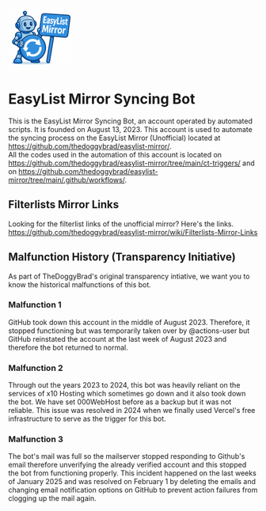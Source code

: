 <img src="New Logo.png" width="128" height="128">

# EasyList Mirror Syncing Bot
This is the EasyList Mirror Syncing Bot, an account operated by automated scripts. It is founded on August 13, 2023. This account is used to automate the syncing process on the EasyList Mirror (Unofficial) located at https://github.com/thedoggybrad/easylist-mirror/.
<br>
All the codes used in the automation of this account is located on https://github.com/thedoggybrad/easylist-mirror/tree/main/ct-triggers/ and on https://github.com/thedoggybrad/easylist-mirror/tree/main/.github/workflows/.

## Filterlists Mirror Links
Looking for the filterlist links of the unofficial mirror? Here's the links. <br>
https://github.com/thedoggybrad/easylist-mirror/wiki/Filterlists-Mirror-Links

## Malfunction History (Transparency Initiative)
As part of TheDoggyBrad's original transparency intiative, we want you to know the historical malfunctions of this bot.<br>
### Malfunction 1
GitHub took down this account in the middle of August 2023. Therefore, it stopped functioning but was temporarily taken over by @actions-user but GitHub reinstated the account at the last week of August 2023 and therefore the bot returned to normal.
### Malfunction 2
Through out the years 2023 to 2024, this bot was heavily reliant on the services of x10 Hosting which sometimes go down and it also took down the bot. We have set 000WebHost before as a backup but it was not reliable. This issue was resolved in 2024 when we finally used Vercel's free infrastructure to serve as the trigger for this bot.
### Malfunction 3
The bot's mail was full so the mailserver stopped responding to Github's email therefore unverifying the already verified account and this stopped the bot from functioning properly. This incident happened on the last weeks of January 2025 and was resolved on February 1 by deleting the emails and changing email notification options on GitHub to prevent action failures from clogging up the mail again.
